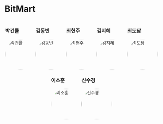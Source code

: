 # BitMart

<!DOCTYPE html>
<html>
<head>
  <style>
    .team-members {
      display: flex;
      flex-wrap: wrap;
      justify-content: center;
    }

    .member {
      flex-basis: 25%;
      text-align: center;
      padding: 10px;
    }

    .member img {
      width: 100px;
      height: 100px;
      border-radius: 50%;
    }
  </style>
</head>
<body>
  <div class="team-members">
    <div class="member">
      <h3>박건률</h3>
      <img src="https://avatars.githubusercontent.com/u/109847507?v=4" alt="박건률">
    </div>
    <div class="member">
      <h3>김동빈</h3>
      <img src="https://avatars.githubusercontent.com/u/97274814?v=4" alt="김동빈">
    </div>
    <div class="member">
      <h3>최현주</h3>
      <img src="https://avatars.githubusercontent.com/u/123456789?v=4" alt="최현주">
    </div>
    <div class="member">
      <h3>김지혜</h3>
      <img src="https://avatars.githubusercontent.com/u/987654321?v=4" alt="김지혜">
    </div>
    <div class="member">
      <h3>최도담</h3>
      <img src="https://avatars.githubusercontent.com/u/555555555?v=4" alt="최도담">
    </div>
    <div class="member">
      <h3>이소훈</h3>
      <img src="https://avatars.githubusercontent.com/u/888888888?v=4" alt="이소훈">
    </div>
    <div class="member">
      <h3>신수경</h3>
      <img src="https://avatars.githubusercontent.com/u/666666666?v=4" alt="신수경">
    </div>
  </div>
</body>
</html>
